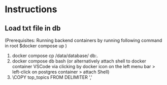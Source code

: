 # Instructions

## Load txt file in db
(Prerequisites: Running backend containers by running following command in root $docker compose up )

1. docker compose cp /data/database/<top-topics-file> db:.
2. docker compose db bash (or alternatively attach shell to docker container VSCode via clicking by docker icon on the left menu bar > left-click on postgres container > attach Shell)
3. \COPY top_topics FROM <top-topics-file> DELIMITER ','
